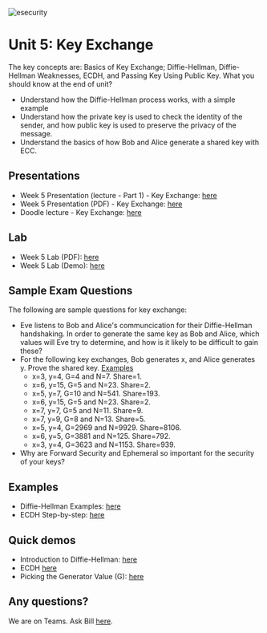 ![esecurity](https://raw.githubusercontent.com/billbuchanan/esecurity/master/z_associated/esecurity_graphics.jpg)

# Unit 5: Key Exchange
The key concepts are: Basics of Key Exchange; Diffie-Hellman, Diffie-Hellman Weaknesses, ECDH, and Passing Key Using Public Key.
What you should know at the end of unit?

* Understand how the Diffie-Hellman process works, with a simple example
* Understand how the private key is used to check the identity of the sender, and how public key is used to preserve the privacy of the message.
* Understand the basics of how Bob and Alice generate a shared key with ECC.

## Presentations

* Week 5 Presentation (lecture - Part 1) - Key Exchange: [here](https://github.com/billbuchanan/appliedcrypto/edit/main/unit05_key_exchange/lecture)
* Week 5 Presentation (PDF) - Key Exchange: [here](https://github.com/billbuchanan/appliedcrypto/edit/main/unit05_key_exchange/lab)
* Doodle lecture - Key Exchange: [here](https://www.youtube.com/watch?v=qmOA1d6lptY)
<!-- * Week 5 Presentation (class lecture) - Key Exchange (Recorded 14 Feb 2020): [here](https://youtu.be/WIkDh_5198M) -->

## Lab

* Week 5 Lab (PDF): [here](https://github.com/billbuchanan/appliedcrypto/blob/master/unit05_key_exchange/lab/new_lab05.pdf)
* Week 5 Lab (Demo): [here](https://www.youtube.com/watch?v=Lnw4FhiOwiU&feature=youtu.be)

## Sample Exam Questions

The following are sample questions for key exchange:

* Eve listens to Bob and Alice's communcication for their Diffie-Hellman handshaking. In order to generate the same key as Bob and Alice, which values will Eve try to determine, and how is it likely to be difficult to gain these?
* For the following key exchanges, Bob generates x, and Alice generates y. Prove the shared key. [Examples](https://asecuritysite.com/public/diffie_examples.pdf)
  * x=3, y=4, G=4 and N=7. Share=1.
  * x=6, y=15, G=5 and N=23. Share=2.
  * x=5, y=7, G=10 and N=541. Share=193.
  * x=6, y=15, G=5 and N=23. Share=2.
  * x=7, y=7, G=5 and N=11. Share=9.
  * x=7, y=9, G=8 and N=13. Share=5.
  * x=5, y=4, G=2969 and N=9929. Share=8106.
  * x=6, y=5, G=3881 and N=125. Share=792.
  * x=3, y=4, G=3623 and N=1153. Share=939.
* Why are Forward Security and Ephemeral so important for the security of your keys?

## Examples

* Diffie-Hellman Examples: [here](https://asecuritysite.com/public/diffie_examples.pdf)
* ECDH Step-by-step: [here](https://asecuritysite.com/encryption/js08)

## Quick demos

* Introduction to Diffie-Hellman: [here](https://www.youtube.com/watch?v=wyNPhNAsmJ0)
* ECDH [here](https://youtu.be/uQQz3MX-d8I)
* Picking the Generator Value (G): [here](https://www.youtube.com/watch?v=-TjSuch3VGU)

## Any questions?

We are on Teams. Ask Bill [here](https://teams.microsoft.com/l/team/19%3ae4651d3846ed4a02ab6284eba8a37836%40thread.tacv2/conversations?groupId=d5c028ee-0450-4370-a9c5-48014fce2ca6&tenantId=99e0dc58-9c4b-4820-8617-04c386c254c6).
